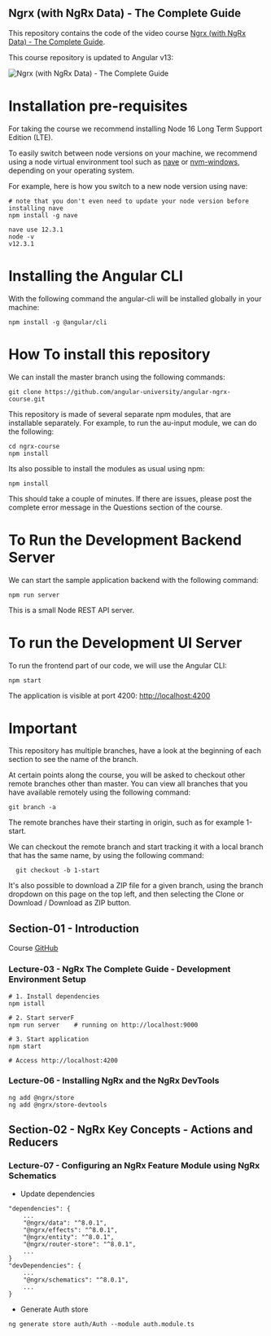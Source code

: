 
## Ngrx (with NgRx Data) - The Complete Guide

This repository contains the code of the video course [Ngrx (with NgRx Data) - The Complete Guide](https://angular-university.io/course/ngrx-course).

This course repository is updated to Angular v13:

![Ngrx (with NgRx Data) - The Complete Guide](https://angular-university.s3-us-west-1.amazonaws.com/course-images/ngrx-v2.png)


# Installation pre-requisites

For taking the course we recommend installing Node 16 Long Term Support Edition (LTE).

To easily switch between node versions on your machine, we recommend using a node virtual environment tool such as [nave](https://www.npmjs.com/package/nave) or [nvm-windows](https://github.com/coreybutler/nvm-windows), depending on your operating system. 

For example, here is how you switch to a new node version using nave:

    # note that you don't even need to update your node version before installing nave
    npm install -g nave
    
    nave use 12.3.1
    node -v
    v12.3.1

# Installing the Angular CLI

With the following command the angular-cli will be installed globally in your machine:

    npm install -g @angular/cli 


# How To install this repository

We can install the master branch using the following commands:

    git clone https://github.com/angular-university/angular-ngrx-course.git
    
This repository is made of several separate npm modules, that are installable separately. For example, to run the au-input module, we can do the following:
    
    cd ngrx-course
    npm install

Its also possible to install the modules as usual using npm:

    npm install 

This should take a couple of minutes. If there are issues, please post the complete error message in the Questions section of the course.

# To Run the Development Backend Server

We can start the sample application backend with the following command:

    npm run server

This is a small Node REST API server.

# To run the Development UI Server

To run the frontend part of our code, we will use the Angular CLI:

    npm start 

The application is visible at port 4200: [http://localhost:4200](http://localhost:4200)



# Important 

This repository has multiple branches, have a look at the beginning of each section to see the name of the branch.

At certain points along the course, you will be asked to checkout other remote branches other than master. You can view all branches that you have available remotely using the following command:

    git branch -a

  The remote branches have their starting in origin, such as for example 1-start.

We can checkout the remote branch and start tracking it with a local branch that has the same name, by using the following command:

      git checkout -b 1-start 

It's also possible to download a ZIP file for a given branch,  using the branch dropdown on this page on the top left, and then selecting the Clone or Download / Download as ZIP button.

## Section-01 - Introduction

Course [GitHub](https://github.com/angular-university/ngrx-course)

### Lecture-03 - NgRx The Complete Guide - Development Environment Setup

``` 
# 1. Install dependencies
npm istall

# 2. Start serverF
npm run server    # running on http://localhost:9000

# 3. Start application
npm start

# Access http://localhost:4200
```

### Lecture-06 - Installing NgRx and the NgRx DevTools

``` 
ng add @ngrx/store
ng add @ngrx/store-devtools
```

## Section-02 - NgRx Key Concepts - Actions and Reducers

### Lecture-07 - Configuring an NgRx Feature Module using NgRx Schematics

* Update dependencies

``` 
"dependencies": {
    ...
    "@ngrx/data": "^8.0.1",
    "@ngrx/effects": "^8.0.1",
    "@ngrx/entity": "^8.0.1",
    "@ngrx/router-store": "^8.0.1",
    ...
}
"devDependencies": {
    ...
    "@ngrx/schematics": "^8.0.1",
    ...
}
```

* Generate Auth store

``` 
ng generate store auth/Auth --module auth.module.ts
```
